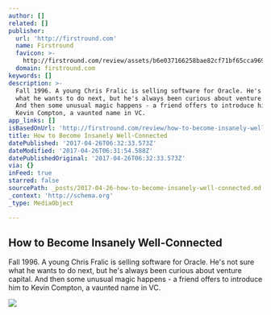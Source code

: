 ```yaml
---
author: []
related: []
publisher:
  url: 'http://firstround.com'
  name: Firstround
  favicon: >-
    http://firstround.com/review/assets/b6e037166258bae82cf71bf65cca9696/images/favicon.ico
  domain: firstround.com
keywords: []
description: >-
  Fall 1996. A young Chris Fralic is selling software for Oracle. He's not sure
  what he wants to do next, but he's always been curious about venture capital.
  And then some unusual magic happens - a friend offers to introduce him to
  Kevin Compton, a vaunted name in VC.
app_links: []
isBasedOnUrl: 'http://firstround.com/review/how-to-become-insanely-well-connected/'
title: How to Become Insanely Well-Connected
datePublished: '2017-04-26T06:32:33.573Z'
dateModified: '2017-04-26T06:31:54.588Z'
datePublishedOriginal: '2017-04-26T06:32:33.573Z'
via: {}
inFeed: true
starred: false
sourcePath: _posts/2017-04-26-how-to-become-insanely-well-connected.md
_context: 'http://schema.org'
_type: MediaObject

---
```

<article style=""><h1>How to Become Insanely Well-Connected</h1><p>Fall 1996. A young Chris Fralic is selling software for Oracle. He's not sure what he wants to do next, but he's always been curious about venture capital. And then some unusual magic happens - a friend offers to introduce him to Kevin Compton, a vaunted name in VC.</p><img src="https://s3.amazonaws.com/marquee-test-akiaisur2rgicbmpehea/A27FyEjZTY6vANt76UuV_MGP_0411.jpg" /></article>
